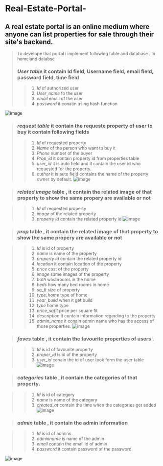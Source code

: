 # Real-Estate-Portal-

## A real estate portal is an online medium where anyone can list properties for sale through their site's backend. 
> To develope that portal i implement following table and database . In homeland databse
> ### *User table* it  contain Id field, Username field, email field, password field, time field 
>>1. _Id_ of authorized user
>>2. _User_name_ fo the user
>>3. _email_ email of the user
>>4. _password_ it conatin using hash function

![image](https://github.com/RaagLibr/Real-Estate-Portal-/assets/101311420/fc1e4ecb-2d37-4e10-b0b4-d6e60f45aa2e)


> ### *request table* it contain the requeste property of user to buy it contain following fields
>>1. _Id_ of requested property
>>2. _Name_ of the person who want to buy it
>>3. _Phone_ number of the buyer
>>4. _Prop_id_ it contain property id from properties table
>>5. _user_id_ it is auto field and it contain the user id who requested for the property.
>>6. _author_  it is auto field contains the name of the property owner by default.
>>![image](https://github.com/RaagLibr/Real-Estate-Portal-/assets/101311420/f264b2d9-0751-4327-a0d3-2a3f7979e330)



> ### *related image* table , it contain the related image of that property to show the same propery are available or not

>>1. _Id_ of requested property
>>2. _image_ of the related property
>>3. _property id_ contain the related property id
![image](https://github.com/RaagLibr/Real-Estate-Portal-/assets/101311420/20edba5f-06d4-4a7c-9d73-baee7b69a014)



> ### *prop* table , it contain the related image of that property to show the same propery are available or not

>>1. _Id_ is id of property
>>2. _name_ is name of the  property
>>3. _property id_ contain the related property id
>>4. _location_ it contain location of the property
>>5. _price_ cost of the property
>>6. _image_ some images of the property
>>7. _bath_ washrooms in the home
>>8. _beds_ how many bed rooms in home
>>9. _sq_ft_ size of property 
>>10. _type_home_ type of home
>>11. _year_build_ when it get build
>>12. _type_ home type
>>13. _price_sqfit_ price per square fit
>>14. _description_ it contain information regarding to the property
>>15. _admin_name_ it conain admin name who has the access of those properties.
![image](https://github.com/RaagLibr/Real-Estate-Portal-/assets/101311420/49691ace-0baf-4e30-9729-c0563b2c9a4f)

> ### *faves* table , it contain the favourite properties of users .

>>1. _Id_ is id of favourite property
>>2. _proper_id_ is id of the  property
>>3. _user_id_ conain the id of user took form the user table 
![image](https://github.com/RaagLibr/Real-Estate-Portal-/assets/101311420/13008564-883a-40a6-8a44-607d0d7025f6)


> ### *categories* table , it contain the categories of that property.

>>1. _Id_ is id of category
>>2. _name_ is name of the  category
>>3. _created_at_ contain the time when the categories get added
![image](https://github.com/RaagLibr/Real-Estate-Portal-/assets/101311420/ccb7d0cf-9c46-4c89-8ac1-18bafa1c3c7f)


> ### *admin* table , it contain the admin information

>>1. _Id_ is id of admins
>>2. _adminname_ is name of the  admin
>>3. _email_ contain the email id of admin
>>4. _password_ it contain password of the password

![image](https://github.com/RaagLibr/Real-Estate-Portal-/assets/101311420/94f46990-f559-474e-92b3-5520a79e113b)



